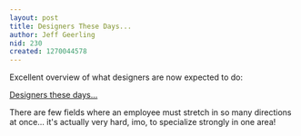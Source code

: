 ```yaml
---
layout: post
title: Designers These Days...
author: Jeff Geerling
nid: 230
created: 1270044578
---
```

<p>
	Excellent overview of what designers are now expected to do:</p>
<p>
	<a href="http://css-tricks.com/designers-these-days/">Designers these days...</a></p>
<p>
	There are few fields where an employee must stretch in so many directions at once... it&#39;s actually very hard, imo, to specialize strongly in one area!</p>
